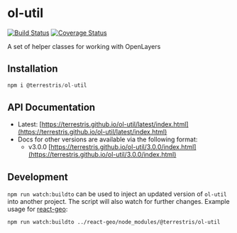 # ol-util

[![Build Status](https://travis-ci.org/terrestris/ol-util.svg?branch=master)](https://travis-ci.org/terrestris/ol-util)
[![Coverage Status](https://coveralls.io/repos/github/terrestris/ol-util/badge.svg?branch=master)](https://coveralls.io/github/terrestris/ol-util?branch=master)

A set of helper classes for working with OpenLayers

## Installation

```javascript static
npm i @terrestris/ol-util
```

## API Documentation

* Latest: [https://terrestris.github.io/ol-util/latest/index.html](https://terrestris.github.io/ol-util/latest/index.html)
* Docs for other versions are available via the following format:
  * v3.0.0 [https://terrestris.github.io/ol-util/3.0.0/index.html](https://terrestris.github.io/ol-util/3.0.0/index.html)

## Development

`npm run watch:buildto` can be used to inject an updated version of `ol-util` into another project. The script will also watch for further changes. Example usage for [react-geo](https://github.com/terrestris/react-geo):

```sh
npm run watch:buildto ../react-geo/node_modules/@terrestris/ol-util
```
